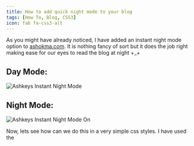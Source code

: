 ```yaml
---
title: How to add quick night mode to your blog
tags: [How To, Blog, CSS3]
icon: fab fa-css3-alt
---
```


As you might have already noticed, I have added an instant night mode option to [ashokma.com](ashokma.com). It is nothing fancy of sort but it does the job right making ease for our eyes to read the blog at night +\_+

## Day Mode:

![Ashkeys Instant Night Mode](./ashkeys-instant-nightmode.png 'Ashkeys Instant Night Mode')

## Night Mode:

![Ashkeys Instant Night Mode On](./ashkeys-instant-nightmode-on.png 'Ashkeys Instant Night Mode On')

Now, lets see how can we do this in a very simple css styles. I have used the
